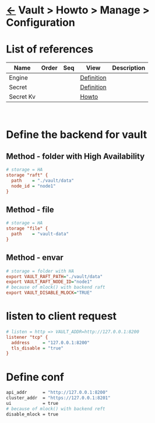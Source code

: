 <head><link rel="stylesheet" href="../../../md.css"/><script src="../../../md.js"></script></head>

[//]: #(Reference)
[Repo_Readme]:     ../list/object_list.md

[Engine_Whatis]: ../whatis/engine_whatis.md
[Secret_Whatis]:    ../whatis/secret_whatis.md
[Secret_Kv_Howto]:  ../howto/secret_kv_howto.md

# [&larr;][Repo_Readme] Vault > Howto > Manage > Configuration
# List of references
|Name|Order|Seq|View|Description|
|-|-|-|-|-|
|Engine|||[Definition][Engine_Whatis]|
|Secret|||[Definition][Secret_Whatis]|
|Secret Kv|||[Howto][Secret_Kv_Howto]|
<br>

# Define the backend for vault
## Method - folder with High Availability
```ini
# storage = HA
storage "raft" {
  path    = "./vault/data"
  node_id = "node1"
}
```
## Method - file
```ini
# storage = HA
storage "file" {
  path    = "vault-data"
}
```
## Method - envar
```ini
# storage = folder with HA
export VAULT_RAFT_PATH="./vault/data"
export VAULT_RAFT_NODE_ID="node1"
# because of mlock() with backend raft
export VAULT_DISABLE_MLOCK="TRUE"
```

# listen to client request 
```ini
# listen = http => VAULT_ADDR=http://127.0.0.1:8200
listener "tcp" {
  address     = "127.0.0.1:8200"
  tls_disable = "true"
}
```
# Define conf
```bash
api_addr      = "http://127.0.0.1:8200"
cluster_addr  = "https://127.0.0.1:8201"
ui            = true
# because of mlock() with backend reft
disable_mlock = true
```
